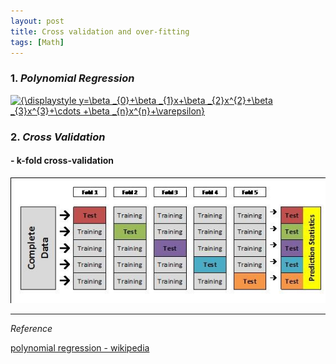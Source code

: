 ```yaml
---
layout: post
title: Cross validation and over-fitting
tags: [Math]
---
```


### 1. *Polynomial Regression*

<a href="https://www.codecogs.com/eqnedit.php?latex=\inline&space;{\displaystyle&space;y=\beta&space;_{0}&plus;\beta&space;_{1}x&plus;\beta&space;_{2}x^{2}&plus;\beta&space;_{3}x^{3}&plus;\cdots&space;&plus;\beta&space;_{n}x^{n}&plus;\varepsilon}" target="_blank"><img src="https://latex.codecogs.com/gif.latex?\inline&space;{\displaystyle&space;y=\beta&space;_{0}&plus;\beta&space;_{1}x&plus;\beta&space;_{2}x^{2}&plus;\beta&space;_{3}x^{3}&plus;\cdots&space;&plus;\beta&space;_{n}x^{n}&plus;\varepsilon}" title="{\displaystyle y=\beta _{0}+\beta _{1}x+\beta _{2}x^{2}+\beta _{3}x^{3}+\cdots +\beta _{n}x^{n}+\varepsilon}" /></a>


### 2. *Cross Validation*

#### - k-fold cross-validation

![alt text](/assets/img/B-fig-1.jpg)


***
*Reference*


[polynomial regression - wikipedia](https://en.wikipedia.org/wiki/Polynomial_regression)

